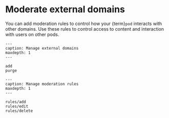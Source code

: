 # Moderate external domains

You can add moderation rules to control how your {term}`pod` interacts with other domains. Use these rules to control access to content and interaction with users on other pods.

```{toctree}
---
caption: Manage external domains
maxdepth: 1
---

add
purge

```

```{toctree}
---
caption: Manage moderation rules
maxdepth: 1
---

rules/add
rules/edit
rules/delete

```

